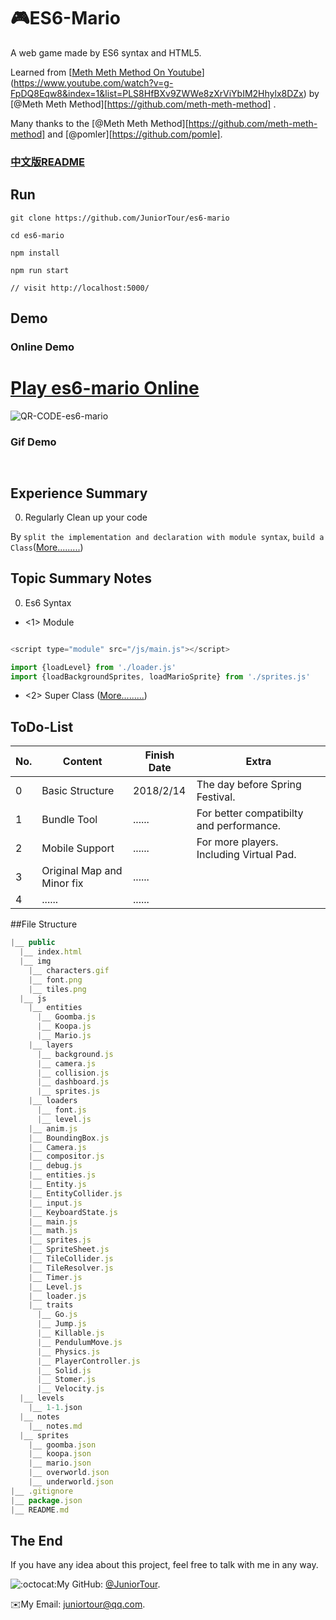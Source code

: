 # 🎮ES6-Mario

A web game made by ES6 syntax and HTML5.

Learned from [[Meth Meth Method On Youtube](https://www.youtube.com/channel/UC8A0M0eDttdB11MHxX58vXQ)](https://www.youtube.com/watch?v=g-FpDQ8Eqw8&index=1&list=PLS8HfBXv9ZWWe8zXrViYbIM2Hhylx8DZx) by [@Meth Meth Method][https://github.com/meth-meth-method] .

Many thanks to the [@Meth Meth Method][https://github.com/meth-meth-method] and  [@pomler][https://github.com/pomle].



### [中文版README](./notes/README-zh.md)



## Run

```
git clone https://github.com/JuniorTour/es6-mario

cd es6-mario

npm install

npm run start

// visit http://localhost:5000/
```



## Demo

### Online Demo

# [Play es6-mario Online]()

![QR-CODE-es6-mario]()


### Gif Demo

![]()

![]()





## Experience Summary

0. Regularly Clean up your code

By `split the implementation and declaration with module syntax`, `build a Class`([More.........](https://github.com/JuniorTour/es6-mario/blob/master/public/notes/notes.md))



## Topic Summary Notes

0. Es6 Syntax

- <1> Module

``` javascript

<script type="module" src="/js/main.js"></script>

import {loadLevel} from './loader.js'
import {loadBackgroundSprites, loadMarioSprite} from './sprites.js'

```

- <2> Super Class
  ([More.........](https://github.com/JuniorTour/es6-mario/blob/master/public/notes/notes.md))





## ToDo-List

| No.  | Content                    | Finish Date | Extra                                    |
| ---- | -------------------------- | ----------- | ---------------------------------------- |
| 0    | Basic Structure            | 2018/2/14   | The day before Spring Festival.          |
| 1    | Bundle Tool                | ......      | For better compatibilty and performance. |
| 2    | Mobile Support             | ......      | For more players. Including Virtual Pad. |
| 3    | Original Map and Minor fix | ......      |                                          |
| 4    | ......                     | ......      |                                          |





##File Structure

```javascript
|__ public
  |__ index.html
  |__ img
    |__ characters.gif
    |__ font.png
    |__ tiles.png
  |__ js
    |__ entities
      |__ Goomba.js
      |__ Koopa.js
      |__ Mario.js
    |__ layers
      |__ background.js
      |__ camera.js
      |__ collision.js
      |__ dashboard.js
      |__ sprites.js
    |__ loaders
      |__ font.js
      |__ level.js
    |__ anim.js
    |__ BoundingBox.js
    |__ Camera.js
    |__ compositor.js
    |__ debug.js
    |__ entities.js
    |__ Entity.js
    |__ EntityCollider.js
    |__ input.js
    |__ KeyboardState.js
    |__ main.js
    |__ math.js
    |__ sprites.js
    |__ SpriteSheet.js
    |__ TileCollider.js
    |__ TileResolver.js
    |__ Timer.js
    |__ Level.js
    |__ loader.js
    |__ traits
      |__ Go.js
      |__ Jump.js
      |__ Killable.js
      |__ PendulumMove.js
      |__ Physics.js
      |__ PlayerController.js
      |__ Solid.js
      |__ Stomer.js
      |__ Velocity.js
  |__ levels
    |__ 1-1.json
  |__ notes
    |__ notes.md
  |__ sprites
    |__ goomba.json
    |__ koopa.json
    |__ mario.json
    |__ overworld.json
    |__ underworld.json
|__ .gitignore
|__ package.json
|__ README.md

```





## The End

If you have any idea about this project, feel free to talk with me in any way.

![:octocat:](https://assets-cdn.github.com/images/icons/emoji/octocat.png)My GitHub: [@JuniorTour](https://github.com/JuniorTour).

✉️My Email: [juniortour@qq.com](mailto:juniortour@qq.com).